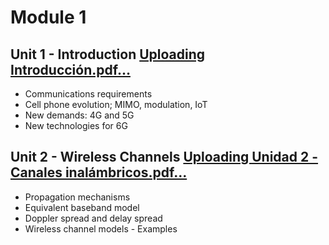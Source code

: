 # Module 1

## Unit 1 - Introduction [Uploading Introducción.pdf…]()
* Communications requirements 
* Cell phone evolution; MIMO, modulation, IoT 
* New demands: 4G and 5G 
* New technologies for 6G 

## Unit 2 - Wireless Channels [Uploading Unidad 2 - Canales inalámbricos.pdf…]()
* Propagation mechanisms 
* Equivalent baseband model 
* Doppler spread and delay spread 
* Wireless channel models - Examples 
